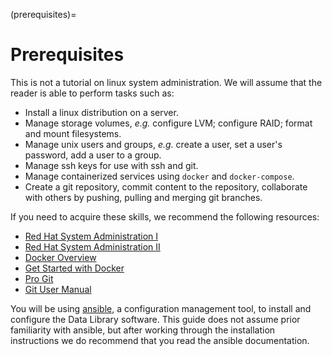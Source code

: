 (prerequisites)=
# Prerequisites

This is not a tutorial on linux system administration. We will assume that  the reader is able to perform tasks such as:

* Install a linux distribution on a server.
* Manage storage volumes, *e.g.* configure LVM; configure RAID; format and mount filesystems.
* Manage unix users and groups, *e.g.* create a user, set a user's password, add a user to a group.
* Manage ssh keys for use with ssh and git.
* Manage containerized services using `docker` and `docker-compose`.
* Create a git repository, commit content to the repository, collaborate with others by pushing, pulling and merging git branches.

If you need to acquire these skills, we recommend the following resources:

* [Red Hat System Administration I](https://www.redhat.com/en/services/training/rh124-red-hat-system-administration-i)
* [Red Hat System Administration II](https://www.redhat.com/en/services/training/rh134-red-hat-system-administration-ii)
* [Docker Overview](https://docs.docker.com/get-started/overview/)
* [Get Started with Docker](https://docs.docker.com/guides/get-started/)
* [Pro Git](https://git-scm.com/book/en/v2)
* [Git User Manual](https://git-scm.com/docs/user-manual)

You will be using [ansible](https://docs.ansible.com/ansible_community.html), a configuration management tool, to install and configure the Data Library software. This guide does not assume prior familiarity with ansible, but after working through the installation instructions we do recommend that you read the ansible documentation.
